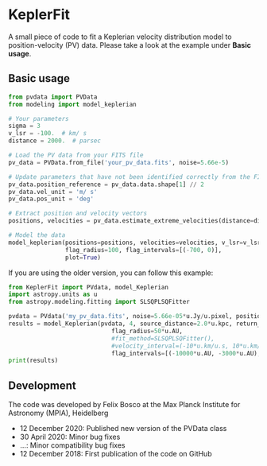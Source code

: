 # KeplerFit
A small piece of code to fit a Keplerian velocity distribution model to position-velocity (PV) data. 
Please take a look at the example under **Basic usage**.

## Basic usage

```python
from pvdata import PVData
from modeling import model_keplerian

# Your parameters
sigma = 3
v_lsr = -100.  # km/ s
distance = 2000.  # parsec

# Load the PV data from your FITS file
pv_data = PVData.from_file('your_pv_data.fits', noise=5.66e-5)

# Update parameters that have not been identified correctly from the FITS header
pv_data.position_reference = pv_data.data.shape[1] // 2 
pv_data.vel_unit = 'm/ s'
pv_data.pos_unit = 'deg'

# Extract position and velocity vectors
positions, velocities = pv_data.estimate_extreme_velocities(distance=distance)

# Model the data
model_keplerian(positions=positions, velocities=velocities, v_lsr=v_lsr, 
                flag_radius=100, flag_intervals=[(-700, 0)],
                plot=True)
```

If you are using the older version, you can follow this example:
```python
from KeplerFit import PVdata, model_Keplerian
import astropy.units as u
from astropy.modeling.fitting import SLSQPLSQFitter

pvdata = PVdata('my_pv_data.fits', noise=5.66e-05*u.Jy/u.pixel, position_reference=467)
results = model_Keplerian(pvdata, 4, source_distance=2.0*u.kpc, return_stddevs=True, plot=True, 
                             flag_radius=50*u.AU,
                             #fit_method=SLSQPLSQFitter(),
                             #velocity_interval=(-10*u.km/u.s, 10*u.km/u.s),
                             flag_intervals=[(-10000*u.AU, -3000*u.AU), (3000*u.AU, 10000*u.AU)])
print(results)
```

## Development
The code was developed by Felix Bosco at the Max Planck Institute for Astronomy (MPIA), Heidelberg
- 12 December 2020: Published new version of the PVData class 
- 30 April 2020: Minor bug fixes
- ...: Minor compatibility bug fixes
- 12 December 2018: First publication of the code on GitHub
